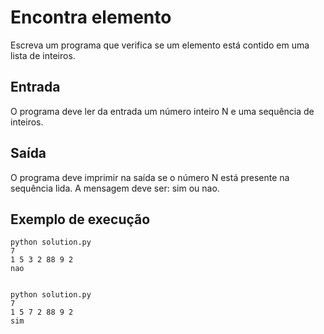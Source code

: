 # Encontra elemento
Escreva um programa que verifica se um elemento está contido em uma lista de inteiros.

## Entrada
O programa deve ler da entrada um número inteiro N e uma sequência de inteiros.

## Saída
O programa deve imprimir na saída se o número N está presente na sequência lida. A mensagem deve ser: sim ou nao.

## Exemplo de execução
    python solution.py
    7
    1 5 3 2 88 9 2
    nao


    python solution.py
    7
    1 5 7 2 88 9 2
    sim
